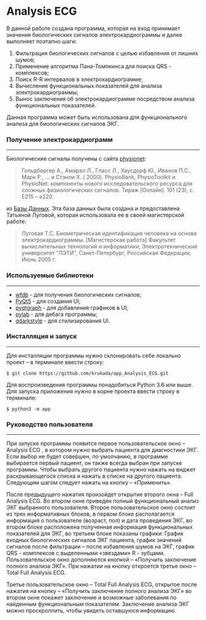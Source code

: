 # Analysis ECG
В данной работе создана программа, которая на вход принимает значения биологических сигналов электрокардиограммы и далее выполняет поэтапно шаги:
1.	Фильтрация биологических сигналов с целью избавления от лишних шумов;
2.	Применение алгоритма Пана-Томпкинса для поиска QRS - комплексов;
3.	Поиск R-R интервалов в электрокардиограмме;
4.	Вычисление функциональных показателей для анализа электрокардиограммы;
5.	Вынос заключения об электрокардиограмме посредством анализа функциональных показателей. 

Данная программа может быть использована для функционального анализа для биологических сигналов ЭКГ.

### Получение электрокардиограмм
-------------------------
Биологические сигналы получены с сайта [physionet](https://physionet.org):
>Гольдбергер А., Амарал Л., Гласс Л., Хаусдорф Ю., Иванов П.С., Марк Р., ... и Стэнли Х. ( 2000). PhysioBank, PhysioToolkit и PhysioNet: компоненты нового исследовательского ресурса для сложных физиологических сигналов. Тираж [Онлайн]. 101 (23), с. E215 – e220.

из [Базы Данных](https://physionet.org/content/ecgiddb/1.0.0/). Эта база данных была создана и предоставлена ​​Татьяной Луговой, которая использовала ее в своей магистерской работе:

>Луговая Т.С. Биометрическая идентификация человека на основе электрокардиограммы. [Магистерская работа] Факультет вычислительных технологий и информатики, Электротехнический университет "ЛЭТИ", Санкт-Петербург, Российская Федерация; Июнь 2005 г.

### Используемые библиотеки
-------------------------

+ [wfdb](https://wfdb.readthedocs.io/en/latest/wfdb.html#module-wfdb) - для получения биологических сигналов;
+ [PyQt5](https://doc.qt.io/qtforpython/#documentation) - для создания UI;
+ [pyqtgraph](https://pyqtgraph.readthedocs.io/en/latest/) - для добавления графиков в UI;
+ [pylab](https://matplotlib.org/3.1.1/api/_as_gen/matplotlib.pyplot.html) - для дебага программы;
+ [qdarkstyle](https://github.com/ColinDuquesnoy/QDarkStyleSheet) - для стилизирования UI.

### Инсталляция и запуск
-------------------------
Для инсталляции программы нужно склонировать себе локально проект –  в терминале ввести строку:
```
$ git clone https://github.com/krukada/app_Analysis_ECG.git 
```
Для воспроизведения программы понадобиться Python 3.6 или выше. Для запуска приложения нужно в корне проекта ввести строку в терминале:
```
$ python3 -m app
```
### Руководство пользователя
-------------------------
 
При запуске программы появится первое пользовательское окно – Analysis ECG , в котором нужно выбрать пациента для диагностики ЭКГ. Если выбор не будет совершен, по умолчанию, в программе выбирается первый пациент, он также всегда выбран при запуске программы. Чтобы выбрать другого пациента нужно нажать на виджет раскрывающегося списка и нажать в списке на  другого пациента. Следующим шагом следует нажать на кнопку – «Применить». 


После предыдущего нажатия произойдет открытие второго окна – Full Analysis ECG. Во втором окне приведен полный функциональный анализ ЭКГ выбранного пользователя. Второе пользовательское окно состоит из трех информативных блоков, в первом блоке располагается информация о пользователе (возраст, пол) и дата проведения ЭКГ, во втором блоке расположена полученная информация функциональных показателей для ЭКГ, во третьем блоке показаны графики: График входных биологических сигналов ЭКГ пациента, график значений сигналов после фильтрации – после избавления шумов на ЭКГ, график QRS - комплексов с выделенными «звездами» R - зубцами. Пользовательское окно дополняются кнопкой – «Получить заключение полного анализа ЭКГ». При нажатии на кнопку откроется третье окно – Total Full Analysis ECG.


Третье пользовательское окно – Total Full Analysis ECG, открытое после нажатия на кнопку – «Получить заключение полного анализа ЭКГ» во втором окне покажет заключение и возможные заболевания по найденным функциональным показателям. Заключение анализа ЭКГ можно проскроллить, чтобы увидеть оставшуюся информацию.
